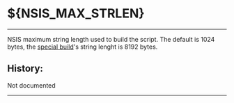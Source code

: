 # ${NSIS_MAX_STRLEN}

---

NSIS maximum string length used to build the script. The default is 1024 bytes, the [special build][1]'s string lenght is 8192 bytes.

## History:

Not documented

---

[1]: http://nsis.sourceforge.net/Special_Builds